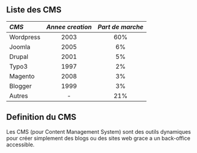 ## Liste des CMS

|   *CMS*    |*Annee creation*|*Part de marche*|
|:-----------|:--------------:|:--------------:|
| Wordpress  | 2003           | 60%            |
| Joomla     | 2005           | 6%             |
| Drupal     | 2001           | 5%             |
| Typo3      | 1997           | 2%             |
| Magento    | 2008           | 3%             |
| Blogger    | 1999           | 3%             |
| Autres     |        -       | 21%            |

## Definition du CMS

Les CMS (pour Content Management System) sont des outils dynamiques pour créer simplement des blogs
ou des sites web grace a un back-office accessible.
